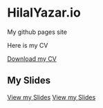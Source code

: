 # HilalYazar.io
My github pages site

Here is my CV

[Download my CV](https://hilalyazar.github.io/HilalYazar.github.io/HilalCV.pdf)



## My Slides

[View my Slides](https://hilalyazar.github.io/HilalYazar.github.io/hw10.pdf)
[View my Slides](https://hilalyazar.github.io/HilalYazar.github.io/CV.html)

